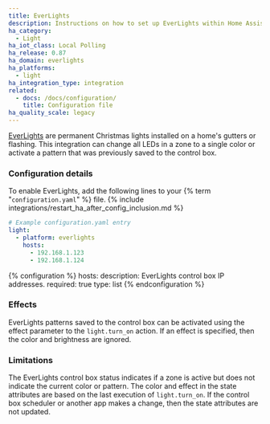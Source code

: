 ```yaml
---
title: EverLights
description: Instructions on how to set up EverLights within Home Assistant.
ha_category:
  - Light
ha_iot_class: Local Polling
ha_release: 0.87
ha_domain: everlights
ha_platforms:
  - light
ha_integration_type: integration
related:
  - docs: /docs/configuration/
    title: Configuration file
ha_quality_scale: legacy
---
```


[EverLights](https://myeverlights.com/) are permanent Christmas lights installed on a home's gutters or flashing. This integration can change all LEDs in a zone to a single color or activate a pattern that was previously saved to the control box.

### Configuration details

To enable EverLights, add the following lines to your {% term "`configuration.yaml`" %} file.
{% include integrations/restart_ha_after_config_inclusion.md %}

```yaml
# Example configuration.yaml entry
light:
  - platform: everlights
    hosts:
      - 192.168.1.123
      - 192.168.1.124
```

{% configuration %}
hosts:
  description: EverLights control box IP addresses.
  required: true
  type: list
{% endconfiguration %}

### Effects

EverLights patterns saved to the control box can be activated using the effect parameter to the `light.turn_on` action. If an effect is specified, then the color and brightness are ignored.

### Limitations

The EverLights control box status indicates if a zone is active but does not indicate the current color or pattern. The color and effect in the state attributes are based on the last execution of `light.turn_on`. If the control box scheduler or another app makes a change, then the state attributes are not updated.
